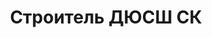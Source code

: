 ---
title: Строитель ДЮСШ СК
address: '69035, г. Запорожье, ул. Волгоградская, 30'
tags:
  - Детско-юношеские спортивные школы
geometry:
  location:
    lat: 47.846229
    lng: 35.1390165
  viewport:
    northeast:
      lat: 47.8474831802915
      lng: 35.1401635302915
    southwest:
      lat: 47.8447852197085
      lng: 35.1374655697085
name: Спортивный клуб Строитель
photos:
  - height: 2736
    html_attributions:
      - >-
        <a
        href="https://maps.google.com/maps/contrib/102245683681398572062">Pavlo
        Oliynyk</a>
    photo_reference: >-
      CmRaAAAAwyxLUTIEMaX0TjlOG0baaLwPBUrgtEiqXGoR368rZ60O7Z4vhAcQC4fgPyvyX3jrtskVSXNy04rr5yfjFaEBML3TTh0STQisGB9TYcOAY7YScWNpcTD61G2vX8H2NSVoEhBxctcV3v0o1StjrUjUquAMGhTrCaqhC0iqgEiElq4SkB5bJov8UQ
    width: 4864
  - height: 2736
    html_attributions:
      - >-
        <a
        href="https://maps.google.com/maps/contrib/102245683681398572062">Pavlo
        Oliynyk</a>
    photo_reference: >-
      CmRaAAAABOoNFU4zCA9B3yJz24DI1oks1Vg_-iE8jGmqg_IQC_USSrobTCJ0ZTiXHA8P4SfPoQ8WQUKcid3MiovClzWuhWmKxQhtq8PqOAzij1hl-jyV55muc-BHDiFGKclr3WDcEhDf8ZBVqw1Jnj1ODTS7OkvBGhQTAxUiHlGytptNRdu7fiz9QFYIaw
    width: 4864
  - height: 2736
    html_attributions:
      - >-
        <a
        href="https://maps.google.com/maps/contrib/102245683681398572062">Pavlo
        Oliynyk</a>
    photo_reference: >-
      CmRaAAAAIc52lf9uxGz5_r8Sf19qXTlLbfDTJQh4gSaUrzvMmxqFA-Rp4sgU8Icjcl8nZ43IyqfamAGunTcVyfHHE5ShqPO4p2GmR8Ma8wvSBGvdNeG5m0YuUa8xkZPtb_u8LSZJEhD_ICaDM_hF6EeSF4qcwhQ9GhSjzhtS7x1JWNv6x9QY9VjRbUPhYw
    width: 4864
  - height: 2736
    html_attributions:
      - >-
        <a
        href="https://maps.google.com/maps/contrib/102245683681398572062">Pavlo
        Oliynyk</a>
    photo_reference: >-
      CmRaAAAAoOmahasF3umQo-85PPAH1G_LlW5zNTYTY4PqhrAq1Ejiq9nXjFLujTzD8qLsP1XWkxhcZ9HwpCqxoKP3ZB95YMZIP2vsBRQjPSBm3Zu2zw73y8tkGBURGAfuMfptlTE8EhBOPYrsTlG-rv2CrI-U9YFqGhSxdcqRF4SVIls2VK_GIA2rrFGUmA
    width: 4864
  - height: 2736
    html_attributions:
      - >-
        <a
        href="https://maps.google.com/maps/contrib/102245683681398572062">Pavlo
        Oliynyk</a>
    photo_reference: >-
      CmRaAAAAAuwFIsubVZeeVqeq5tUCZA4ThiC03aXGzCKvWFHFQw0S_caLfTn9NcNN_8acvdb8BCMEI251JLXV9Fgdr45B3pHHyJrOgtjz2nIJ39gTIlG7CYt00HjRUJA3SQ9TxrMREhClNsN8c6qnXyQYsEPwNeTvGhR8dXKa8QoBYgM7QA5Ru1tlctvLJg
    width: 4864
  - height: 2736
    html_attributions:
      - >-
        <a
        href="https://maps.google.com/maps/contrib/102245683681398572062">Pavlo
        Oliynyk</a>
    photo_reference: >-
      CmRaAAAAnWOC7lxarCiI6j7rGhMhKbWhTsCtch0_cDIhLiXJI8deL0BCJnEF_9N_wSa4PJuBcLqSTffYMTrOCL_5eepBoCfvuDK_TFCVFXRDNjoS-X1AdmcPnViY748SLKjOcoyyEhBI8yj0lhQHOIivDsX-StxJGhRB91Ak3UnrFcpxlmg559HbUIwgPw
    width: 4864
  - height: 2736
    html_attributions:
      - >-
        <a
        href="https://maps.google.com/maps/contrib/102245683681398572062">Pavlo
        Oliynyk</a>
    photo_reference: >-
      CmRaAAAAqqPpSxJyJCa0DQBkvwnEaJ-K_ZGqB7-AZpvCKioifn4ubwgqCUb9U6afUz3SaYkMUf5IyIYInTu-5NTj7ThvQE-at0vHAir-TQh3MA-5nYnsQdC1vOv5Gzl4WfSwvFPhEhAfFSqBSLZDBvzgNTEZbSTVGhRFqTni9qB9kf7g03_TW71XYCZq7A
    width: 4864
  - height: 2736
    html_attributions:
      - >-
        <a
        href="https://maps.google.com/maps/contrib/102245683681398572062">Pavlo
        Oliynyk</a>
    photo_reference: >-
      CmRaAAAAjBJKAYhsYf1WTj5O_OPkrr4B1-jddvdRdLf_Na64d-XJGUY2B-ifUN5WFeuABfnwGODZU3G6l3F7gjuWpNkFCyF7LKNVKG5Coxn4kJrUtYJk_OGx0HXYThvnoVv2pGhkEhBveASjCXkdx812U0afOTwVGhQPh5ZKrIF886xm7TIoPPVtN6QFkA
    width: 4864
  - height: 2736
    html_attributions:
      - >-
        <a
        href="https://maps.google.com/maps/contrib/102245683681398572062">Pavlo
        Oliynyk</a>
    photo_reference: >-
      CmRaAAAAIdcKNIQejl4RkFE2F99ZUyxOBY-kQJ_7e8J2CDoM2YgTGvRCI2kFdS18OeGIWNGhm4_PByFTBPJlOFazAyjnCfjomTy0LoyRv9_4kfNH_AWiPQDNddqxb1911yquamolEhDNN84rdlu5dgRNlLkXYbT-GhSBM_hLfkX5tO3sszh90LYscHI42g
    width: 4864
place_id: ChIJH5-pXjdn3EAReuZrS3dCyzw

---